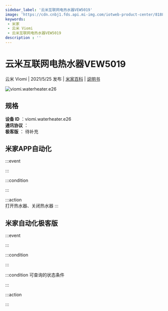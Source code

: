 ```yaml
---
sidebar_label: '云米互联网电热水器VEW5019'
image: 'https://cdn.cnbj1.fds.api.mi-img.com/iotweb-product-center/8188d9b45eb195244b29a2eee6adc298_168.png?GalaxyAccessKeyId=AKVGLQWBOVIRQ3XLEW&Expires=9223372036854775807&Signature=11Rz/b/bCJA7kqQ4cTYoU3FQlBU='
keywords: 
 - 米家
 - 云米 Viomi
 - 云米互联网电热水器VEW5019
description : ''
---
```

# 云米互联网电热水器VEW5019

云米 Viomi | 2021/5/25 发布 | [米家百科](https://home.mi.com/webapp/content/baike/product/index.html?model=viomi.waterheater.e26) | [说明书](https://home.mi.com/views/introduction.html?model=viomi.waterheater.e26&region=cn)

![viomi.waterheater.e26](https://cdn.cnbj1.fds.api.mi-img.com/iotweb-product-center/8188d9b45eb195244b29a2eee6adc298_168.png?GalaxyAccessKeyId=AKVGLQWBOVIRQ3XLEW&Expires=9223372036854775807&Signature=11Rz/b/bCJA7kqQ4cTYoU3FQlBU=)

## 规格  
> 
**设备 ID** ：viomi.waterheater.e26  
**通讯协议** ：  
**极客版**  ： 待补充 


## 米家APP自动化  

:::event  

:::

:::condition  

:::

:::action   
打开热水器、关闭热水器
:::

## 米家自动化极客版  

:::event  

:::

:::condition  

:::

:::condition 可查询的状态条件  

:::

:::action  

:::

        
